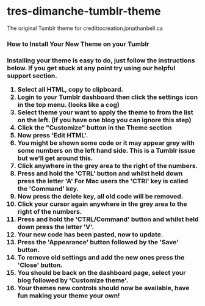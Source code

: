 tres-dimanche-tumblr-theme
=============================

The original Tumblr theme for credittocreation.jonathanbell.ca

<h3>How to Install Your New Theme on your Tumblr<h3>
<p>Installing your theme is easy to do, just follow the instructions below.  If you get stuck at any point try using our helpful support section.</p>
<ol>
	<li>Select all HTML, copy to clipboard.</li>
	<li>Login to your Tumblr dashboard then click the settings icon in the top menu. (looks like a cog)</li>
	<li>Select theme your want to apply the theme to from the list on the left. (if you have one blog you can ignore this step)</li>
	<li>Click the "Customize" button in the Theme section</li>
	<li>Now press 'Edit HTML'.</li>
	<li>You might be shown some code or it may appear grey with some numbers on the left hand side.  This is a Tumblr issue but we'll get around this.</li>
	<li>Click anywhere in the grey area to the right of the numbers.</li>
	<li>Press and hold the 'CTRL' button and whilst held down press the letter 'A'  For Mac users the 'CTRl' key is called the 'Command' key.</li>
	<li>Now press the delete key, all old code will be removed.</li>
	<li>Click your cursor again anywhere in the grey area to the right of the numbers.</li>
	<li>Press and hold the 'CTRL/Command' button and whilst held down press the letter 'V'. </li>
	<li>Your new code has been pasted, now to update.</li>
	<li>Press the 'Appearance' button followed by the 'Save' button.</li>
	<li>To remove old settings and add the new ones press the 'Close' button.</li>
	<li>You should be back on the dashboard page, select your blog followed by 'Customize theme'.</li>
	<li>Your themes new controls should now be available, have fun making your theme your own!</li>
</ol>
